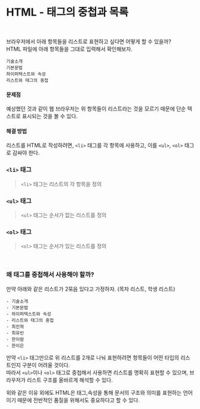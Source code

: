 # HTML - 태그의 중첩과 목록
<br>

브라우저에서 아래 항목들을 리스트로 표현하고 싶다면 어떻게 할 수 있을까?  
HTML 파일에 아래 항목들을 그대로 입력해서 확인해보자.
```
기술소개
기본문법
하이퍼텍스트와 속성
리스트와 태그의 중첩
```

#### 문제점
예상했던 것과 같이 웹 브라우저는 위 항목들이 리스트라는 것을 모르기 때문에 단순 텍스트로 표시되는 것을 볼 수 있다.

#### 해결 방법
리스트를 HTML로 작성하려면, `<li>` 태그를 각 항목에 사용하고, 이를 `<ul>`, `<ol>` 태그로 감싸야 한다.




### `<li>` 태그
> `<li>` 태그는 리스트의 각 항목을 정의

### `<ul>` 태그
> `<ul>` 태그는 순서가 없는 리스트를 정의

### `<ol>` 태그
> `<ol>` 태그는 순서가 있는 리스트를 정의

<br>

### 왜 태그를 중첩해서 사용해야 할까?
만약 아래와 같은 리스트가 2묶음 있다고 가정하자. (목차 리스트, 학생 리스트)
```
- 기술소개
- 기본문법
- 하이퍼텍스트와 속성
- 리스트와 태그의 중첩
- 최진혁
- 최유빈
- 한이람
- 한이은
```

만약 `<li>` 태그만으로 위 리스트를 2개로 나눠 표현하려면 항목들이 어떤 타입의 리스트인지 구분이 어려울 것이다.  
따라서 `<ul>`이나 `<ol>` 태그로 중첩해서 사용하면 리스트를 명확히 표현할 수 있으며, 브라우저가 리스트 구조를 올바르게 해석할 수 있다.
<br>

위와 같은 이유 외에도 HTML은 태그,속성을 통해 문서의 구조와 의미를 표현하는 언어이기 때문에 전반적인 품질을 위해서도 중요하다고 할 수 있다.